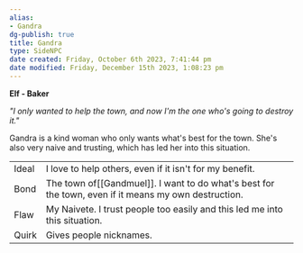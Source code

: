 ```yaml
---
alias:
- Gandra
dg-publish: true
title: Gandra
type: SideNPC
date created: Friday, October 6th 2023, 7:41:44 pm
date modified: Friday, December 15th 2023, 1:08:23 pm
---
```


**Elf - Baker**

_"I only wanted to help the town, and now I'm the one who's going to destroy it."_

Gandra is a kind woman who only wants what's best for the town. She's also very naive and trusting, which has led her into this situation.

|       |                                                                                                   |
| -- | - |
| Ideal | I love to help others, even if it isn't for my benefit.                                           |
| Bond  | The town of[[Gandmuel]]. I want to do what's best for the town, even if it means my own destruction. |
| Flaw  | My Naivete. I trust people too easily and this led me into this situation.                        |
| Quirk | Gives people nicknames.                                                                           |

